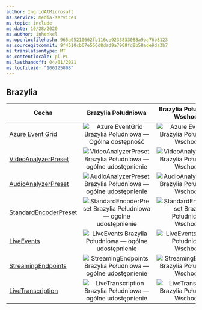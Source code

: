 ```yaml
---
author: IngridAtMicrosoft
ms.service: media-services
ms.topic: include
ms.date: 10/28/2020
ms.author: inhenkel
ms.openlocfilehash: 965a05210662fb116ce9233833088a9ba76b8123
ms.sourcegitcommit: 9f4510cb67e566d8dad9a7908fd8b58ade9da3b7
ms.translationtype: MT
ms.contentlocale: pl-PL
ms.lasthandoff: 04/01/2021
ms.locfileid: "106125808"
---
```

<!--Feature availability in region-->
## <a name="brazil"></a>Brazylia

| Cecha | Brazylia Południowa | Brazylia Południowo-Wschodnia |
| --- | :---: | :---: |
| [Azure Event Grid](../monitoring/reacting-to-media-services-events.md) |![Azure EventGrid Brazylia Południowa — Ogólna dostępność](../media/azure-clouds-regions/ga.svg)  |![Azure EventGrid Brazylia Południowo-Wschodnia](../media/azure-clouds-regions/planned-active.svg) |
| [VideoAnalyzerPreset](../analyze-video-audio-files-concept.md) |![VideoAnalyzerPreset Brazylia Południowa — ogólne udostępnienie](../media/azure-clouds-regions/ga.svg)  | ![VideoAnalyzerPreset Brazylia Południowo-Wschodnia](../media/azure-clouds-regions/planned-active.svg) |
| [AudioAnalyzerPreset](../analyze-video-audio-files-concept.md) |![AudioAnalyzerPreset Brazylia Południowa — ogólne udostępnienie](../media/azure-clouds-regions/ga.svg)  | ![AudioAnalyzerPreset Brazylia Południowo-Wschodnia](../media/azure-clouds-regions/planned-active.svg) |
| [StandardEncoderPreset](../encode-concept.md) |![StandardEncoderPreset Brazylia Południowa — ogólne udostępnienie](../media/azure-clouds-regions/ga.svg)  | ![StandardEncoderPreset Brazylia Południowo-Wschodnia](../media/azure-clouds-regions/planned-active.svg) |
| [LiveEvents](../stream-live-streaming-concept.md) |![LiveEvents Brazylia Południowa — ogólne udostępnienie](../media/azure-clouds-regions/ga.svg)  | ![LiveEvents Brazylia Południowo-Wschodnia](../media/azure-clouds-regions/planned-active.svg) |
| [StreamingEndpoints](../streaming-endpoint-concept.md) |![StreamingEndpoints Brazylia Południowa — ogólne udostępnienie](../media/azure-clouds-regions/ga.svg) | ![StreamingEndpoints Brazylia Południowo-Wschodnia](../media/azure-clouds-regions/planned-active.svg)  |
| [LiveTranscription](../live-event-live-transcription-how-to.md) |![LiveTranscription Brazylia Południowa — ogólne udostępnienie](../media/azure-clouds-regions/ga.svg) |![LiveTranscription Brazylia Południowo-Wschodnia](../media/azure-clouds-regions/planned-active.svg) |
